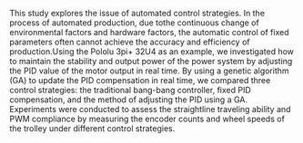 This study explores the issue of automated control strategies. In the process of automated production, due tothe continuous change of environmental factors and hardware factors, the automatic control of fixed parameters often cannot achieve the accuracy and efficiency of production.Using the Pololu 3pi+ 32U4 as an example, we investigated how to maintain the stability and output power of the power system by adjusting the PID value of the motor output in real time. By using a genetic algorithm (GA) to update the PID compensation in real time, we compared three control strategies: the traditional bang-bang controller, fixed PID
compensation, and the method of adjusting the PID using a GA. Experiments were conducted to assess the straightline traveling ability and PWM compliance by measuring the encoder counts and wheel speeds of the trolley under different control strategies. 
